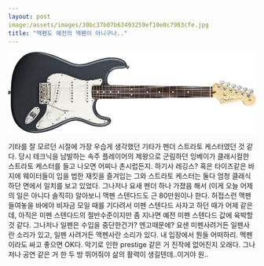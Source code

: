 ```yaml
---
layout: post
image:/assets/images/30bc37b07b63493259ef10e0c7983cfe.jpg
title: "맥펜도 예전의 맥펜이 아니구나.."
---
```


![image](/assets/images/30bc37b07b63493259ef10e0c7983cfe.jpg)


기타를 잘 모르던 시절에 가장 우습게 생각했던 기타가 펜더 스트라토 케스터였던 것 같다. 
당시 테크닉을 남발하는 속주 플레이어의 제왕으로 군림하던 잉베이가 클래시컬한 스트라토 케스터를 들고 나오면
어찌나 촌시럽든지. 하기사 레깅스? 혹은 타이즈같은 바지에 웨이터들이 입을 법한 재킷을 즐겨입는 그와 스트라토 케스터는 둘다 엄청 클래식하단 면에서 일치를 보고 있었다.
그나저나 요새 펜더 하나 가졌음 해서 (이게 오늘 어제의 일은 아니다 솔직히) 알아보니 맥펜 스텐다드도 근 80만원이나 한다.
허접스런 맥펜 들여놓을 바에야 비자금 모일 때를 기다려서 미펜 스텐다드 사자고 하던 때가 어제 같은데,
아직은 미펜 스텐다드의 절반수준이지만 좀 지나면 예전 미펜 스텐다드 값에 육박할 것 같다. 
그나저나 일펜은 수입을 중단한건가? 엔고때문에? 요샌 미펜사려거든 일펜사란 소리가 있고, 일펜 사려거든 맥펜사란 소리가 있다.
내 입장에서 뭔들 어떠하리. 멕펜이라도 싸고 좋으면 OK다. 악기로 인한 prestige 같은 거 진작에 없어진지 오래다.
그나저나 공연 같은 거 한 두 방 뛰어줘야 삶의 활력이 생길텐데..이거야 원..

